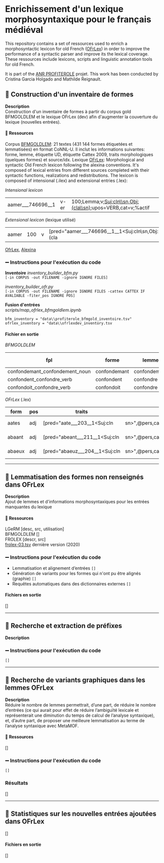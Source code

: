 # Enrichissement d'un lexique morphosyntaxique pour le français médiéval
This repository contains a set of ressources used to enrich a morphosyntactic lexicon for old French ([OFrLex](https://aclanthology.org/2020.lrec-1.393.pdf)) in order to improve the performance of a syntactic parser and improve its the lexical coverage. These ressources include lexicons, scripts and linguistic annotation tools for old French.

It is part of the [ANR PROFITEROLE](http://ihrim.ens-lyon.fr/recherche/contrats/article/anr-profiterole-processing-old-french-instrumented-texts-for-the-representation) projet. This work has been conducted by Cristina Garcia Holgado and Mathilde Reignault.  


## :black_square_button: Construction d'un inventaire de formes
**Description**  
Construction d'un inventaire de formes à partir du corpus gold BFMGOLDLEM et le lexique OFrLex (dev) afin d'augmenter la couverture du lexique (nouvelles entrées).  

#### :file_folder: Ressources
Corpus [BFMGOLDLEM](https://hal.archives-ouvertes.fr/hal-03265897/document): 21 textes (431 144 formes étiquetées et lemmatisées) en format CoNNL-U. Il inclut les informations suivantes: forme, lemme, étiquette UD, étiquette Cattex 2009, traits morphologiques (quelques formes) et source/idx.
Lexique [OFrLex](https://aclanthology.org/2020.lrec-1.393/): Morphological and syntactic Old French lexicon following the alexina conventions. It's composed of lexical entries from different sources completed with their syntactic functions, realizations and redistributions. The lexicon is composed of intensional (.ilex) and extensional entries (.lex):

*Intensional lexicon* 

||||
|---|---|---|
aamer___746696__1|v-er|100;Lemma;v;<Suj:cln\\sn,Obj:(cla\\sn)>;upos=VERB,cat=v;%actif

*Extensional lexicon* (lexique utilisé)

||||||||
|---|---|---|---|---|---|---|
aamer|100|v|\[pred="aamer___746696__1__1<Suj:cln\\sn,Obj:(cla|sn)>",@pers,cat=v,upos=VERB,@inf.std\]|aamer___746696__1__1|Default|inf.std|%actif|v-er  

[OfrLex](https://hal.inria.fr/inria-00521242/document), [Alexina](https://aclanthology.org/2020.lrec-1.393.pdf)  

### :heavy_minus_sign: Instructions pour l'exécution du code
**Inventoire**
*inventory_builder_bfm.py*  
` [-in CORPUS -out FILENAME -ignore IGNORE FILES] `

*inventory_builder_ofr.py*  
` [-in CORPUS -out FILENAME -ignore IGNORE FILES -cattex CATTEX IF AVALIABLE -fiter_pos IGNORE POS] `

**Fusion d'entrées**  
*scripts/map_ofrlex_bfmgoldlem.ipynb*  

```
bfm_inventory = "data\\profiterole_bfmgold_inventoire.tsv"
ofrlex_inventory = "data\\ofrlexdev_inventory.tsv
```

#### Fichier en sortie
*BFMGOLDLEM*

|  fpl | forme  | lemme  |  pos (cattex) | feats_bfm  |  lemma_src |  file_src_bfm | occ_bfm |  n |
|---|---|---|---|---|---|---|---|---|
 confondemant_confondement_noun | confondemant | confondement | NOMcom | _ | DECT | CligesKu | 1 | _ 
 confondent_confondre_verb | confondent | confondre | VERcjg | VerbForm=Fin | DECT | CligesKu | 2 | _ 
 confondoit_confondre_verb | confondoit | confondre | VERcjg | VerbForm=Fin | DMF | SGenPr1 | 1 | _ 

*OFrLex* (.lex)

|form|pos|traits|lemme|file_src|raw_lemme|inconnu|upos|no_upos|
|---|---|---|---|---|---|---|---|---|
 aates | adj | [pred="aate___203__1<Suj:cln|sn>",@pers,cat=adj,upos=ADJ,@sg.nom.masc] | aate___203__1 | ..\ofrlex-dev\ADJ.lex | aate | 0 | ADJ | 0 
 abaant | adj | [pred="abeant___211__1<Suj:cln|sn>",@pers,cat=adj,upos=ADJ] | abeant___211__1 | ..\ofrlex-dev\ADJ.lex | abeant | 0 | ADJ | 0 
 abaeux | adj | [pred="abaeuz___204__1<Suj:cln|sn>",@pers,cat=adj,upos=ADJ] | abaeuz___204__1 | ..\ofrlex-dev\ADJ.lex | abaeuz | 0 | ADJ | 0 

- - - -



## :black_square_button: Lemmatisation des formes non renseignés dans OFrLex
**Description**  
Ajout de lemmes et d'informations morphosyntaxiques pour les entrées manquantes du lexique

#### :file_folder: Ressources
LGeRM [desc, src, utilisation]  
BFMGOLDLEM []  
FROLEX [descr, src]  
[frolex-03.tsv](https://github.com/sheiden/Medieval-French-Language-Toolkit/releases/download/v3.0/Medieval-French-Language-Toolkit.3.0.zip) dernière version (2020)

### :heavy_minus_sign: Instructions pour l'exécution du code
- Lemmatisation et alignement d’entrées
` [] `
- Génération de variants pour les formes qui n'ont pu être alignés (graphie)
` [] `
- Requêtes automatiques dans des dictionnaires externes
` [] `

#### Fichiers en sortie
[]

- - - -

## :black_square_button: Recherche et extraction de préfixes
**Description**  
### :heavy_minus_sign: Instructions pour l'exécution du code
` [] `

- - - -

## :black_square_button: Recherche de variants graphiques dans les lemmes OFrLex
**Description**  
Réduire le nombre de lemmes permettrait, d’une part, de réduire le nombre d’entrées (ce qui aurait pour effet de réduire l’ambiguïté lexicale et représenterait une diminution du temps de calcul de l’analyse syntaxique), et, d’autre part, de proposer une meilleure lemmatisation au terme de l’analyse syntaxique avec MetaMOF.
#### :file_folder: Ressources
[]

### :heavy_minus_sign: Instructions pour l'exécution du code
` [] `

### Résultats 
[]


- - - -

## :white_square_button: Statistiques sur les nouvelles entrées ajoutées dans OFrLex
[]
#### Fichiers en sortie
[]
